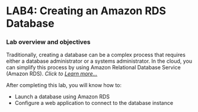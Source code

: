 #   LAB4: Creating an Amazon RDS Database

### Lab overview and objectives
Traditionally, creating a database can be a complex process that requires either a database administrator or a systems administrator. In the cloud, you can simplify this process by using Amazon Relational Database Service (Amazon RDS). _Click to [Learn more...](https://awseducate.instructure.com/courses/768/assignments/3156)_

After completing this lab, you will know how to:

+   Launch a database using Amazon RDS 
+   Configure a web application to connect to the database instance